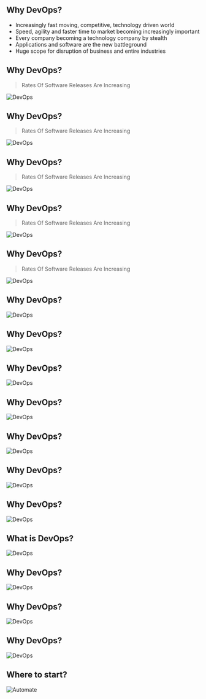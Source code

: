 Why DevOps?
------------

- Increasingly fast moving, competitive, technology driven world
- Speed, agility and faster time to market becoming increasingly important
- Every company becoming a technology company by stealth
- Applications and software are the new battleground
- Huge scope for disruption of business and entire industries



Why DevOps?
-----------

> Rates Of Software Releases Are Increasing

![DevOps](../images/cloud/devops/devops7.png)



Why DevOps?
-----------

> Rates Of Software Releases Are Increasing

![DevOps](../images/cloud/devops/devops11.png)



Why DevOps?
-----------

> Rates Of Software Releases Are Increasing

![DevOps](../images/cloud/devops/devops12.png)



Why DevOps?
-----------

> Rates Of Software Releases Are Increasing

![DevOps](../images/cloud/devops/devops13.png)



Why DevOps?
-----------

> Rates Of Software Releases Are Increasing

![DevOps](../images/cloud/devops/devops14.png)



Why DevOps? 
-----------

![DevOps](../images/cloud/devops/devops1.png)



Why DevOps? 
-----------

![DevOps](../images/cloud/devops/devops8.png)



Why DevOps? 
-----------

![DevOps](../images/cloud/devops/devops9.png)



Why DevOps? 
-----------

![DevOps](../images/cloud/devops/devops1.png)



Why DevOps? 
-----------

![DevOps](../images/cloud/devops/devops8.png)




Why DevOps? 
-----------

![DevOps](../images/cloud/devops/devops9.png)




Why DevOps? 
-----------

![DevOps](../images/cloud/devops/devops3.png)



What is DevOps? 
-----------

![DevOps](../images/cloud/devops/devops10.png)



Why DevOps? 
-----------

![DevOps](../images/cloud/devops/devops5.png)



Why DevOps? 
-----------

![DevOps](../images/cloud/devops/devops6.png)



Why DevOps? 
-----------

![DevOps](../images/cloud/devops/devops4.png)



Where to start?
---------------
![Automate](../images/cloud/azure/azure43.png)